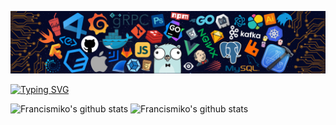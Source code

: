 
<!--   my-header-img -->
![](./src/header_.png)

<!--   my-ticker -->    
[![Typing SVG](https://readme-typing-svg.herokuapp.com?color=%2336BCF7&center=true&vCenter=true&width=600&lines=Hi+there+👋,+I+am+Francismiko;+Welcome+to+My+Profile)](https://git.io/typing-svg)

![Francismiko's github stats](https://github-readme-stats-francismiko.vercel.app/api?username=Francismiko&show_icons=true&theme=radical&include_all_commits=true)  ![Francismiko's github stats](https://github-readme-stats-francismiko.vercel.app/api/top-langs/?username=Francismiko&theme=radical&layout=compact)
